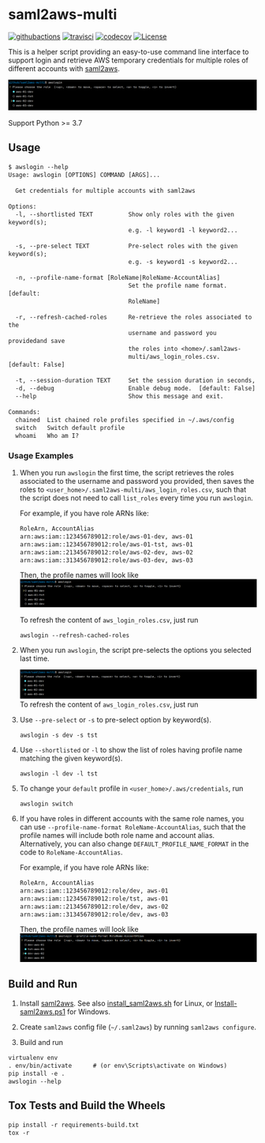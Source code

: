 # saml2aws-multi

[![githubactions](https://github.com/kyhau/saml2aws-multi/workflows/Build-Test/badge.svg)](https://github.com/kyhau/saml2aws-multi/actions)
[![travisci](https://travis-ci.org/kyhau/saml2aws-multi.svg?branch=master)](https://travis-ci.org/kyhau/saml2aws-multi)
[![codecov](https://codecov.io/gh/kyhau/saml2aws-multi/branch/master/graph/badge.svg)](https://codecov.io/gh/kyhau/saml2aws-multi)
[![License](https://img.shields.io/badge/license-MIT-blue.svg)](http://en.wikipedia.org/wiki/MIT_License)

This is a helper script providing an easy-to-use command line interface to support login and retrieve AWS temporary credentials for multiple roles of different accounts with [saml2aws](https://github.com/Versent/saml2aws).

![Example-RoleName](assets/Example-RoleName.png)

Support Python >= 3.7

## Usage

```
$ awslogin --help
Usage: awslogin [OPTIONS] COMMAND [ARGS]...

  Get credentials for multiple accounts with saml2aws

Options:
  -l, --shortlisted TEXT          Show only roles with the given keyword(s);
                                  e.g. -l keyword1 -l keyword2...

  -s, --pre-select TEXT           Pre-select roles with the given keyword(s);
                                  e.g. -s keyword1 -s keyword2...

  -n, --profile-name-format [RoleName|RoleName-AccountAlias]
                                  Set the profile name format.  [default:
                                  RoleName]

  -r, --refresh-cached-roles      Re-retrieve the roles associated to the
                                  username and password you providedand save
                                  the roles into <home>/.saml2aws-
                                  multi/aws_login_roles.csv.  [default: False]

  -t, --session-duration TEXT     Set the session duration in seconds,
  -d, --debug                     Enable debug mode.  [default: False]
  --help                          Show this message and exit.

Commands:
  chained  List chained role profiles specified in ~/.aws/config
  switch   Switch default profile
  whoami   Who am I?
```

### Usage Examples

1. When you run `awslogin` the first time, the script retrieves the roles associated to the username and password you provided, then saves the roles to `<user_home>/.saml2aws-multi/aws_login_roles.csv`, such that the script does not need to call `list_roles` every time you run `awslogin`.

    For example, if you have role ARNs like:
    ```
    RoleArn, AccountAlias
    arn:aws:iam::123456789012:role/aws-01-dev, aws-01
    arn:aws:iam::123456789012:role/aws-01-tst, aws-01
    arn:aws:iam::213456789012:role/aws-02-dev, aws-02
    arn:aws:iam::313456789012:role/aws-03-dev, aws-03
    ```
    Then, the profile names will look like
    ![Example-RoleName-init](assets/Example-RoleName-init.png)

    To refresh the content of `aws_login_roles.csv`, just run

    ```
    awslogin --refresh-cached-roles
    ```

2. When you run `awslogin`, the script pre-selects the options you selected last time.

    ![Example-RoleName](assets/Example-RoleName.png)
    To refresh the content of `aws_login_roles.csv`, just run

3. Use `--pre-select` or `-s` to pre-select option by keyword(s).

    ```
    awslogin -s dev -s tst
    ```

4. Use `--shortlisted` or `-l` to show the list of roles having profile name matching the given keyword(s).

    ```
    awslogin -l dev -l tst
    ```

5. To change your `default` profile in `<user_home>/.aws/credentials`, run

    ```
    awslogin switch
    ```

6. If you have roles in different accounts with the same role names, you can use `--profile-name-format RoleName-AccountAlias`, such that the profile names will include both role name and account alias.  Alternatively, you can also change `DEFAULT_PROFILE_NAME_FORMAT` in the code to `RoleName-AccountAlias`.

    For example, if you have role ARNs like:
    ```
    RoleArn, AccountAlias
    arn:aws:iam::123456789012:role/dev, aws-01
    arn:aws:iam::123456789012:role/tst, aws-01
    arn:aws:iam::213456789012:role/dev, aws-02
    arn:aws:iam::313456789012:role/dev, aws-03
    ```
    Then, the profile names will look like
    ![Example-RoleName-AccountAlias](assets/Example-RoleName-AccountAlias.png)


## Build and Run

1. Install [saml2aws](https://github.com/Versent/saml2aws). See also
   [install_saml2aws.sh](install_saml2aws.sh) for Linux, or
   [Install-saml2aws.ps1](Install-saml2aws.ps1) for Windows.

2. Create `saml2aws` config file (`~/.saml2aws`) by running `saml2aws configure`.

3. Build and run
```
virtualenv env
. env/bin/activate      # (or env\Scripts\activate on Windows)
pip install -e .
awslogin --help
```

## Tox Tests and Build the Wheels

```
pip install -r requirements-build.txt
tox -r
```
